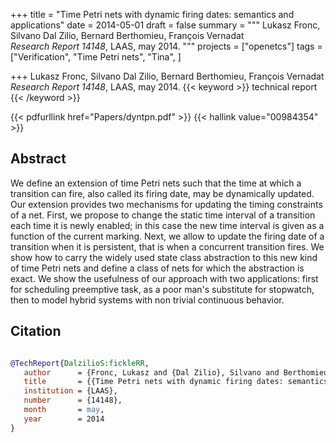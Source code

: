 +++
title = "Time Petri nets with dynamic firing dates: semantics and applications"
date = 2014-05-01
draft = false
summary = """
Lukasz Fronc, Silvano Dal Zilio, Bernard Berthomieu, François Vernadat <br />
_Research Report 14148_, LAAS, may 2014.
"""
projects = ["openetcs"]
tags = ["Verification", "Time Petri nets", "Tina", ]

+++
Lukasz Fronc, Silvano Dal Zilio, Bernard Berthomieu, François Vernadat <br />
_Research Report 14148_, LAAS, may 2014.
{{< keyword >}} technical report {{< /keyword >}}


{{< pdfurllink href="Papers/dyntpn.pdf" >}}
{{< hallink value="00984354" >}}

## Abstract
We define an extension of time Petri nets such that the time at which a transition can
        fire, also called its firing date, may be dynamically updated. Our extension provides two
        mechanisms for updating the timing constraints of a net. First, we propose to change the
        static time interval of a transition each time it is newly enabled; in this case the new
        time interval is given as a function of the current marking. Next, we allow to update the
        firing date of a transition when it is persistent, that is when a concurrent transition
        fires. We show how to carry the widely used state class abstraction to this new kind of time
        Petri nets and define a class of nets for which the abstraction is exact. We show the
        usefulness of our approach with two applications: first for scheduling preemptive task, as a
        poor man's substitute for stopwatch, then to model hybrid systems with non trivial
        continuous behavior.



## Citation

```bibtex

@TechReport{DalzilioS:fickleRR,
   author      = {Fronc, Lukasz and {Dal Zilio}, Silvano and Berthomieu, Bernard and Vernadat, François},
   title       = {{Time Petri nets with dynamic firing dates: semantics and applications}},
   institution = {LAAS},
   number      = {14148}, 
   month       = may, 
   year        = 2014
}

````
